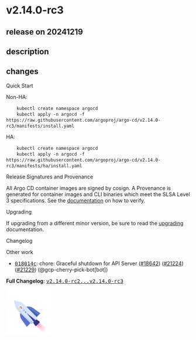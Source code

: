 # v2.14.0-rc3

## release on 20241219

## description

## changes

Quick Start

Non-HA:

        kubectl create namespace argocd
        kubectl apply -n argocd -f https://raw.githubusercontent.com/argoproj/argo-cd/v2.14.0-rc3/manifests/install.yaml

HA:

        kubectl create namespace argocd
        kubectl apply -n argocd -f https://raw.githubusercontent.com/argoproj/argo-cd/v2.14.0-rc3/manifests/ha/install.yaml

Release Signatures and Provenance

All Argo CD container images are signed by cosign. A Provenance is generated for container images and CLI binaries which meet the SLSA Level 3 specifications. See the <a href="https://argo-cd.readthedocs.io/en/stable/operator-manual/signed-release-assets" rel="nofollow">documentation</a> on how to verify.

Upgrading

If upgrading from a different minor version, be sure to read the <a href="https://argo-cd.readthedocs.io/en/stable/operator-manual/upgrading/overview/" rel="nofollow">upgrading</a> documentation.

Changelog

Other work

* <a class="commit-link" data-hovercard-type="commit" data-hovercard-url="https://github.com/argoproj/argo-cd/commit/018014c4b0db70e420c9a780f22c2ba90be6a04b/hovercard" href="https://github.com/argoproj/argo-cd/commit/018014c4b0db70e420c9a780f22c2ba90be6a04b"><tt>018014c</tt></a>: chore: Graceful shutdown for API Server (<a class="issue-link js-issue-link" data-error-text="Failed to load title" data-id="2351795571" data-permission-text="Title is private" data-url="https://github.com/argoproj/argo-cd/issues/18642" data-hovercard-type="issue" data-hovercard-url="/argoproj/argo-cd/issues/18642/hovercard" href="https://github.com/argoproj/argo-cd/issues/18642">#18642</a>) (<a class="issue-link js-issue-link" data-error-text="Failed to load title" data-id="2745619465" data-permission-text="Title is private" data-url="https://github.com/argoproj/argo-cd/issues/21224" data-hovercard-type="pull_request" data-hovercard-url="/argoproj/argo-cd/pull/21224/hovercard" href="https://github.com/argoproj/argo-cd/pull/21224">#21224</a>) (<a class="issue-link js-issue-link" data-error-text="Failed to load title" data-id="2746179769" data-permission-text="Title is private" data-url="https://github.com/argoproj/argo-cd/issues/21229" data-hovercard-type="pull_request" data-hovercard-url="/argoproj/argo-cd/pull/21229/hovercard" href="https://github.com/argoproj/argo-cd/pull/21229">#21229</a>) (@gcp-cherry-pick-bot[bot])

<strong>Full Changelog</strong>: <a class="commit-link" href="https://github.com/argoproj/argo-cd/compare/v2.14.0-rc2...v2.14.0-rc3"><tt>v2.14.0-rc2...v2.14.0-rc3</tt></a>

<a href="https://argoproj.github.io/cd/" rel="nofollow"><img src="https://raw.githubusercontent.com/argoproj/argo-site/master/content/pages/cd/gitops-cd.png" width="25%" style="max-width: 100%;"></a>

